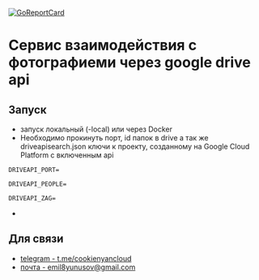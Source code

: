 [![GoReportCard](https://goreportcard.com/badge/github.com/cookienyancloud/driveApi)](https://goreportcard.com/report/github.com/cookienyancloud/driveapi)
# Сервис взаимодействия с фотографиеми через google drive api

## Запуск
- запуск локальный (-local) или через Docker
- Необходимо прокинуть порт, id папок в drive а так же driveapisearch.json ключи к проекту, созданному на Google Cloud Platform с включенным api
```dotenv
DRIVEAPI_PORT=

DRIVEAPI_PEOPLE=

DRIVEAPI_ZAG=
 ```
- 
## Для связи
- [telegram - t.me/cookienyancloud](t.me/cookienyancloud)
- [почта - emil8yunusov@gmail.com](emil8yunusov@gmail.com)




 
 
 

